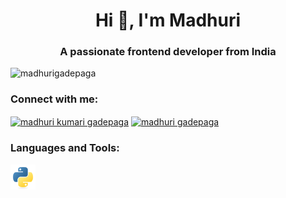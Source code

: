 <h1 align="center">Hi 👋, I'm Madhuri</h1>
<h3 align="center">A passionate frontend developer from India</h3>

<p align="left"> <img src="https://komarev.com/ghpvc/?username=madhurigadepaga&label=Profile%20views&color=0e75b6&style=flat" alt="madhurigadepaga" /> </p>

<h3 align="left">Connect with me:</h3>
<p align="left">
<a href="https://linkedin.com/in/madhuri kumari gadepaga" target="blank"><img align="center" src="https://raw.githubusercontent.com/rahuldkjain/github-profile-readme-generator/master/src/images/icons/Social/linked-in-alt.svg" alt="madhuri kumari gadepaga" height="30" width="40" /></a>
<a href="https://fb.com/madhuri gadepaga" target="blank"><img align="center" src="https://raw.githubusercontent.com/rahuldkjain/github-profile-readme-generator/master/src/images/icons/Social/facebook.svg" alt="madhuri gadepaga" height="30" width="40" /></a>
</p>

<h3 align="left">Languages and Tools:</h3>
<p align="left"> <a href="https://www.python.org" target="_blank" rel="noreferrer"> <img src="https://raw.githubusercontent.com/devicons/devicon/master/icons/python/python-original.svg" alt="python" width="40" height="40"/> </a> </p>
